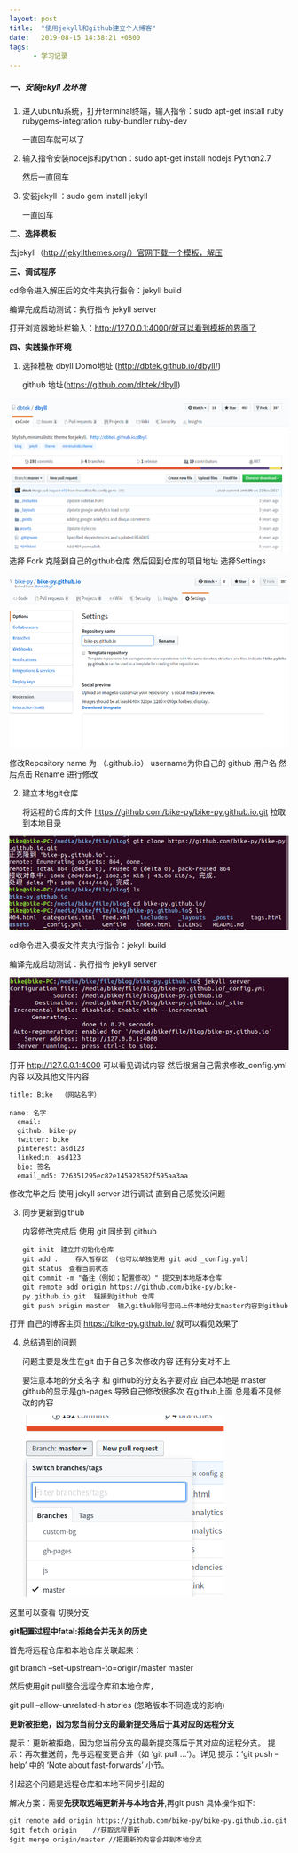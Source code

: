 ```yaml
---
layout: post
title:  "使用jekyll和github建立个人博客"
date:   2019-08-15 14:38:21 +0800
tags:
      - 学习记录
---
```


##### **一、安装jekyll 及环境**

1. 进入ubuntu系统，打开terminal终端，输入指令：sudo apt-get install ruby rubygems-integration ruby-bundler ruby-dev

   一直回车就可以了

2. 输入指令安装nodejs和python：sudo apt-get install nodejs Python2.7

   然后一直回车

3. 安装jekyll ：sudo gem install jekyll

   一直回车

**二、选择模板**

去jekyll（http://jekyllthemes.org/）官网下载一个模板，解压

**三、调试程序**

cd命令进入解压后的文件夹执行指令：jekyll build 

编译完成启动测试：执行指令 jekyll server 

打开浏览器地址栏输入：http://127.0.0.1:4000/就可以看到模板的界面了

**四、实践操作环境**

1. 选择模板 dbyll  Domo地址 (http://dbtek.github.io/dbyll/)

   github 地址(https://github.com/dbtek/dbyll)

![1565852859866](/Typora/typora-user-images/1565852859866.png)选择 Fork 克隆到自己的github仓库 然后回到仓库的项目地址 选择Settings 



![1565852982367](/Typora/typora-user-images/1565852982367.png)

修改Repository name 为 （<username>.github.io） username为你自己的 github 用户名  然后点击 Rename 进行修改

2. 建立本地git仓库

   将远程的仓库的文件 https://github.com/bike-py/bike-py.github.io.git 拉取到本地目录

    

![1565853423122](/Typora/typora-user-images/1565853423122.png)

cd命令进入模板文件夹执行指令：jekyll build 

编译完成启动测试：执行指令 jekyll server 

![1565853570900](/Typora/typora-user-images/1565853570900.png)

打开 http://127.0.0.1:4000 可以看见调试内容 然后根据自己需求修改_config.yml 内容 以及其他文件内容 

~~~
title: Bike  （网站名字）

name: 名字
  email:      
  github: bike-py
  twitter: bike
  pinterest: asd123
  linkedin: asd123
  bio: 签名
  email_md5: 726351295ec82e145928582f595aa3aa

~~~

修改完毕之后 使用 jekyll server 进行调试 直到自己感觉没问题

3. 同步更新到github

   内容修改完成后 使用 git 同步到 github

   ~~~
   git init　建立并初始化仓库
   git add . 　　存入暂存区　(也可以单独使用 git add _config.yml)
   git status　查看当前状态
   git commit -m "备注（例如；配置修改）" 提交到本地版本仓库
   git remote add origin https://github.com/bike-py/bike-py.github.io.git  链接到github 仓库
   git push origin master  输入github账号密码上传本地分支master内容到github
   ~~~

打开 自己的博客主页 https://bike-py.github.io/ 就可以看见效果了

4. 总结遇到的问题

   问题主要是发生在git 由于自己多次修改内容 还有分支对不上

   要注意本地的分支名字 和 girhub的分支名字要对应 自己本地是 master github的显示是gh-pages 导致自己修改很多次 在github上面 总是看不见修改的内容  

   ![1565854411734](/Typora/typora-user-images/1565854411734.png)

这里可以查看 切换分支 

**git配置过程中fatal:拒绝合并无关的历史**

首先将远程仓库和本地仓库关联起来：

git branch –set-upstream-to=origin/master master

然后使用git pull整合远程仓库和本地仓库，

git pull –allow-unrelated-histories (忽略版本不同造成的影响)

**更新被拒绝，因为您当前分支的最新提交落后于其对应的远程分支**

提示：更新被拒绝，因为您当前分支的最新提交落后于其对应的远程分支。 提示：再次推送前，先与远程变更合并（如 ‘git pull …‘）。详见 提示：’git push –help’ 中的 ‘Note about fast-forwards’ 小节。

引起这个问题是远程仓库和本地不同步引起的

解决方案：需要**先获取远端更新并与本地合并**,再git push 具体操作如下:

```
git remote add origin https://github.com/bike-py/bike-py.github.io.git 
$git fetch origin    //获取远程更新
$git merge origin/master //把更新的内容合并到本地分支
```